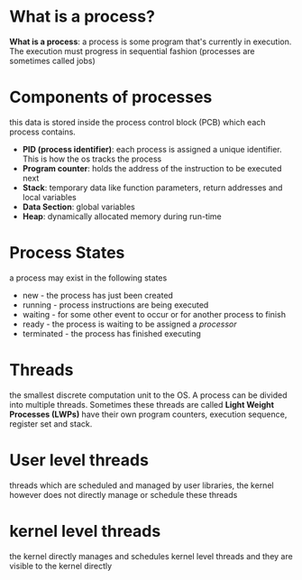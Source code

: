 # What is a process?
**What is a process**: a process is some program that's currently in execution. The execution must progress in sequential fashion (processes are sometimes called jobs)
# Components of processes
this data is stored inside the process control block (PCB) which each process contains. 
- **PID (process identifier)**: each process is assigned a unique identifier. This is how the os tracks the process
- **Program counter**: holds the address of the instruction to be executed next 
- **Stack**: temporary data  like function parameters, return addresses and local variables
- **Data Section**: global variables 
- **Heap**: dynamically allocated memory during run-time 

# Process States 
a process may exist in the following states 
- new - the process has just been created
- running - process instructions are being executed 
- waiting - for some other event to occur or for another process to finish
- ready - the process is waiting to be assigned a *processor*
- terminated - the process has finished executing 

# Threads 
the smallest discrete computation unit to the OS. A process can be divided into multiple threads. Sometimes these threads are called **Light Weight Processes (LWPs)** have their own program counters, execution sequence, register set and stack.  

# User level threads
threads which are scheduled and managed by user libraries, the kernel however does not directly manage or schedule these threads

# kernel level threads 
the kernel directly manages and schedules kernel level threads and they are visible to the kernel directly 